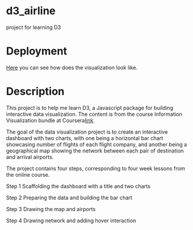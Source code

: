 # d3_airline
project for learning D3

# Deployment
[Here](https://thecrossed.github.io/d3_airline/d3_w1.html) you can see how does the visualization look like.

# Description
This project is to help me learn D3, a Javascript package for building interactive data visualization. The content is from the course Information Visualization bundle at Coursera[link](https://www.coursera.org/learn/information-visualization-programming-d3js/home/week/1).

The goal of the data visualization project is to create an interactive dashboard with two charts, with one being a horizontal bar chart showcasing number of flights of each flight company, and another being a geographical map showing the network between each pair of destination and arrival airports.

The project contains four steps, corresponding to four week lessons from the online course.

Step 1 Scaffolding the dashboard with a title and two charts 

Step 2 Preparing the data and building the bar chart

Step 3 Drawing the map and airports

Step 4 Drawing network and adding hover interaction

